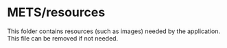 # METS/resources

This folder contains resources (such as images) needed by the application. This file can
be removed if not needed.
